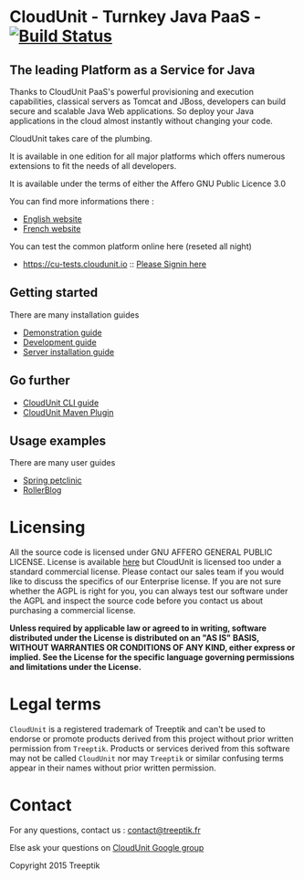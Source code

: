 # CloudUnit - Turnkey Java PaaS - [![Build Status](https://travis-ci.org/Treeptik/CloudUnit.svg?branch=master)](https://travis-ci.org/Treeptik/CloudUnit)

## The leading Platform as a Service for Java

Thanks to CloudUnit PaaS's powerful provisioning and execution capabilities, classical servers as Tomcat and JBoss, developers can build secure and scalable Java Web applications. So deploy your Java applications in the cloud almost instantly without changing your code.

CloudUnit takes care of the plumbing.

It is available in one edition for all major platforms which offers numerous extensions to fit the needs of all developers.

It is available under the terms of either the Affero GNU Public Licence 3.0

You can find more informations there :
* [English website](http://www.cloudunit.fr/en)
* [French website](http://www.cloudunit.fr)

You can test the common platform online here (reseted all night)
* https://cu-tests.cloudunit.io :: [Please Signin here](http://cloudunit.fr/en/index.html)

## Getting started

There are many installation guides
* [Demonstration guide](https://github.com/Treeptik/CloudUnit/blob/master/documentation/DEMO-GUIDE.md)
* [Development guide](https://github.com/Treeptik/cloudunit/blob/master/documentation/DEV-GUIDE.md)
* [Server installation guide](https://github.com/Treeptik/cloudunit/blob/master/documentation/SERVER-GUIDE.md)

## Go further

* [CloudUnit CLI guide](https://github.com/Treeptik/CloudUnit-CLI/blob/master/README.md)
* [CloudUnit Maven Plugin](https://github.com/Treeptik/cloudunit-maven-plugin/blob/master/README.md)

## Usage examples

There are many user guides
* [Spring petclinic](https://github.com/Treeptik/cloudunit/blob/master/products/documentation/webapps/SPRINGPETCLINIC.md)
* [RollerBlog](https://github.com/Treeptik/cloudunit/blob/master/products/documentation/webapps/ROLLERBLOG.md)

# Licensing

All the source code is licensed under GNU AFFERO GENERAL PUBLIC LICENSE. License is available [here](/LICENSE)
but CloudUnit is licensed too under a standard commercial license.
Please contact our sales team if you would like to discuss the specifics of our Enterprise license.
If you are not sure whether the AGPL is right for you,
you can always test our software under the AGPL and inspect the source code before you contact us
about purchasing a commercial license.

**Unless required by applicable law or agreed to in writing, software
distributed under the License is distributed on an "AS IS" BASIS,
WITHOUT WARRANTIES OR CONDITIONS OF ANY KIND, either express or implied.
See the License for the specific language governing permissions and
limitations under the License.**
  
# Legal terms

`CloudUnit` is a registered trademark of Treeptik and can't be used to endorse
or promote products derived from this project without prior written permission from `Treeptik`.
Products or services derived from this software may not be called `CloudUnit` nor may `Treeptik` 
or similar confusing terms appear in their names without prior written permission.

# Contact

For any questions, contact us : contact@treeptik.fr

Else ask your questions on [CloudUnit Google group](https://groups.google.com/forum/#!forum/cloudunit)

Copyright 2015 Treeptik

